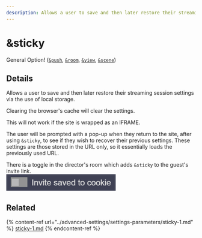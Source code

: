 ```yaml
---
description: Allows a user to save and then later restore their streaming session settings
---
```


# \&sticky

General Option! ([`&push`](../source-settings/push.md), [`&room`](room.md), [`&view`](../advanced-settings/view-parameters/view.md), [`&scene`](../advanced-settings/view-parameters/scene.md))

## Details

Allows a user to save and then later restore their streaming session settings via the use of local storage.

Clearing the browser's cache will clear the settings.

This will not work if the site is wrapped as an IFRAME.

The user will be prompted with a pop-up when they return to the site, after using `&sticky`, to see if they wish to recover their previous settings. These settings are those stored in the URL only, so it essentially loads the previously used URL.

There is a toggle in the director's room which adds `&sticky` to the guest's invite link.\
![](<../.gitbook/assets/image (94) (2).png>)

## Related

{% content-ref url="../advanced-settings/settings-parameters/sticky-1.md" %}
[sticky-1.md](../advanced-settings/settings-parameters/sticky-1.md)
{% endcontent-ref %}
